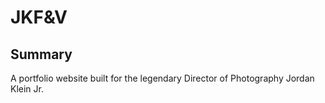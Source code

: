 # JKF&V

## Summary

A portfolio website built for the legendary Director of Photography Jordan Klein Jr.